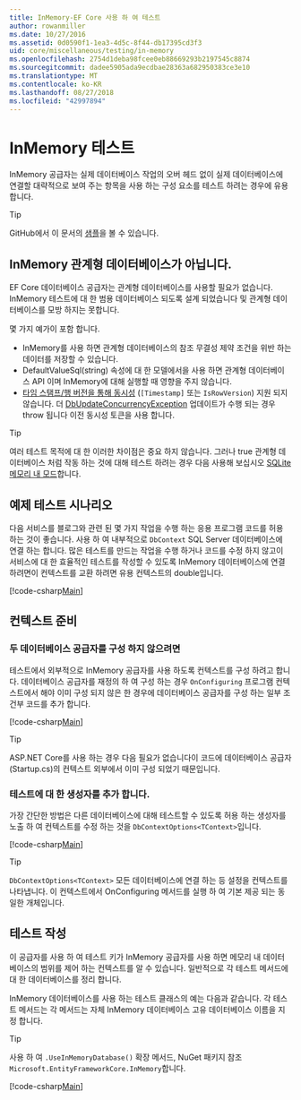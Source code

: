 ```yaml
---
title: InMemory-EF Core 사용 하 여 테스트
author: rowanmiller
ms.date: 10/27/2016
ms.assetid: 0d0590f1-1ea3-4d5c-8f44-db17395cd3f3
uid: core/miscellaneous/testing/in-memory
ms.openlocfilehash: 2754d1deba98fcee0eb88669293b2197545c8874
ms.sourcegitcommit: dadee5905ada9ecdbae28363a682950383ce3e10
ms.translationtype: MT
ms.contentlocale: ko-KR
ms.lasthandoff: 08/27/2018
ms.locfileid: "42997894"
---
```

# <a name="testing-with-inmemory"></a>InMemory 테스트

InMemory 공급자는 실제 데이터베이스 작업의 오버 헤드 없이 실제 데이터베이스에 연결할 대략적으로 보여 주는 항목을 사용 하는 구성 요소를 테스트 하려는 경우에 유용 합니다.

> [!TIP]  
> GitHub에서 이 문서의 [샘플](https://github.com/aspnet/EntityFramework.Docs/tree/master/samples/core/Miscellaneous/Testing)을 볼 수 있습니다.

## <a name="inmemory-is-not-a-relational-database"></a>InMemory 관계형 데이터베이스가 아닙니다.

EF Core 데이터베이스 공급자는 관계형 데이터베이스를 사용할 필요가 없습니다. InMemory 테스트에 대 한 범용 데이터베이스 되도록 설계 되었습니다 및 관계형 데이터베이스를 모방 하지는 못합니다.

몇 가지 예가이 포함 합니다.

* InMemory를 사용 하면 관계형 데이터베이스의 참조 무결성 제약 조건을 위반 하는 데이터를 저장할 수 있습니다.
* DefaultValueSql(string) 속성에 대 한 모델에서을 사용 하면 관계형 데이터베이스 API 이며 InMemory에 대해 실행할 때 영향을 주지 않습니다.
* [타임 스탬프/행 버전을 통해 동시성](xref:core/modeling/concurrency#timestamprow-version) (`[Timestamp]` 또는 `IsRowVersion`) 지원 되지 않습니다. 더 [DbUpdateConcurrencyException](https://docs.microsoft.com/dotnet/api/microsoft.entityframeworkcore.dbupdateconcurrencyexception) 업데이트가 수행 되는 경우 throw 됩니다 이전 동시성 토큰을 사용 합니다.

> [!TIP]  
> 여러 테스트 목적에 대 한 이러한 차이점은 중요 하지 않습니다. 그러나 true 관계형 데이터베이스 처럼 작동 하는 것에 대해 테스트 하려는 경우 다음 사용해 보십시오 [SQLite 메모리 내 모드](sqlite.md)합니다.

## <a name="example-testing-scenario"></a>예제 테스트 시나리오

다음 서비스를 블로그와 관련 된 몇 가지 작업을 수행 하는 응용 프로그램 코드를 허용 하는 것이 좋습니다. 사용 하 여 내부적으로 `DbContext` SQL Server 데이터베이스에 연결 하는 합니다. 많은 테스트를 만드는 작업을 수행 하거나 코드를 수정 하지 않고이 서비스에 대 한 효율적인 테스트를 작성할 수 있도록 InMemory 데이터베이스에 연결 하려면이 컨텍스트를 교환 하려면 유용 컨텍스트의 double입니다.

[!code-csharp[Main](../../../../samples/core/Miscellaneous/Testing/BusinessLogic/BlogService.cs)]

## <a name="get-your-context-ready"></a>컨텍스트 준비

### <a name="avoid-configuring-two-database-providers"></a>두 데이터베이스 공급자를 구성 하지 않으려면

테스트에서 외부적으로 InMemory 공급자를 사용 하도록 컨텍스트를 구성 하려고 합니다. 데이터베이스 공급자를 재정의 하 여 구성 하는 경우 `OnConfiguring` 프로그램 컨텍스트에서 해야 이미 구성 되지 않은 한 경우에 데이터베이스 공급자를 구성 하는 일부 조건부 코드를 추가 합니다.

[!code-csharp[Main](../../../../samples/core/Miscellaneous/Testing/BusinessLogic/BloggingContext.cs#OnConfiguring)]

> [!TIP]  
> ASP.NET Core를 사용 하는 경우 다음 필요가 없습니다이 코드에 데이터베이스 공급자 (Startup.cs)의 컨텍스트 외부에서 이미 구성 되었기 때문입니다.

### <a name="add-a-constructor-for-testing"></a>테스트에 대 한 생성자를 추가 합니다.

가장 간단한 방법은 다른 데이터베이스에 대해 테스트할 수 있도록 허용 하는 생성자를 노출 하 여 컨텍스트를 수정 하는 것을 `DbContextOptions<TContext>`입니다.

[!code-csharp[Main](../../../../samples/core/Miscellaneous/Testing/BusinessLogic/BloggingContext.cs#Constructors)]

> [!TIP]  
> `DbContextOptions<TContext>` 모든 데이터베이스에 연결 하는 등 설정을 컨텍스트를 나타냅니다. 이 컨텍스트에서 OnConfiguring 메서드를 실행 하 여 기본 제공 되는 동일한 개체입니다.

## <a name="writing-tests"></a>테스트 작성

이 공급자를 사용 하 여 테스트 키가 InMemory 공급자를 사용 하면 메모리 내 데이터베이스의 범위를 제어 하는 컨텍스트를 알 수 있습니다. 일반적으로 각 테스트 메서드에 대 한 데이터베이스를 정리 합니다.

InMemory 데이터베이스를 사용 하는 테스트 클래스의 예는 다음과 같습니다. 각 테스트 메서드는 각 메서드는 자체 InMemory 데이터베이스 고유 데이터베이스 이름을 지정 합니다.

>[!TIP]
> 사용 하 여 `.UseInMemoryDatabase()` 확장 메서드, NuGet 패키지 참조 `Microsoft.EntityFrameworkCore.InMemory`합니다.

[!code-csharp[Main](../../../../samples/core/Miscellaneous/Testing/TestProject/InMemory/BlogServiceTests.cs)]
